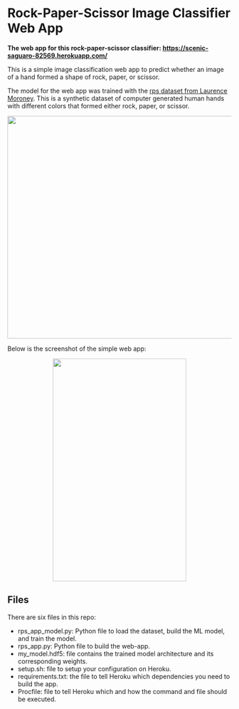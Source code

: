 # Rock-Paper-Scissor Image Classifier Web App

**The web app for this rock-paper-scissor classifier: https://scenic-saguaro-82569.herokuapp.com/**

This is a simple image classification web app to predict whether an image of a hand formed a shape of rock, paper, or scissor.

The model for the web app was trained with the [rps dataset from Laurence Moroney](http://www.laurencemoroney.com/rock-paper-scissors-dataset/). This is a synthetic dataset of computer generated human hands with different colors that formed either rock, paper, or scissor. 

<p align="center">
  <img width="700" height="500" src=https://github.com/marcellusruben/rock_paper_scissor_web_app/blob/master/hand_sign.png>
</p>

Below is the screenshot of the simple web app:

<p align="center">
  <img width="300" height="500" src=https://github.com/marcellusruben/rock_paper_scissor_web_app/blob/master/rps.png>
</p>

## Files

There are six files in this repo:

- rps_app_model.py: Python file to load the dataset, build the ML model, and train the model.
- rps_app.py: Python file to build the web-app.
- my_model.hdf5: file contains the trained model architecture and its corresponding weights.
- setup.sh: file to setup your configuration on Heroku.
- requirements.txt: the file to tell Heroku which dependencies you need to build the app.
- Procfile: file to tell Heroku which and how the command and file should be executed.

